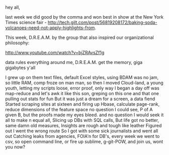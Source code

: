 hey all,

last week we did good by the comma and won best in show at the New York Times science fair - http://tech.gilt.com/post/56819208172/baking-soda-volcanoes-need-not-apply-highlights-from.

This week, D.R.E.A.M. by the group that also inspired our organizational philosophy:

http://www.youtube.com/watch?v=bjZRAvsZf1g

data rules everything around me, D.R.E.A.M.
get the memory, giga gigabytes y'all

I grew up on them text files, default Excel styles,
using BDAM was no jam,
so little RAM, comp froze on man man,
so then I moved Cloud-land,
a young youth, letting my scripts loose, error proof,
only way I began a day off was map-reduce
and let's awk it like this son, greping on this one and that one
pulling out stats for fun
But it was just a dream for a screen, a data fiend
Started scraping sites at sixteen
and firing up Hbase, calculate page-rank,
reduce dimensions of the feature space
no question I could see, P of A given B,
but the proofs made my eyes bleed.
and no question I would seek it all to make n equal all,
Slicing up DBs with SQL calls,
But life got no better, same damn old measures,
Insights are rough and tough like leather
Figured out I went the wrong route
So I got with some sick journalists and went all out
Catching leaks from agencies,
FOIA'n for DB's, every week we went to csv,
so open command line, or fire up sublime,
g-git-POW, and join us, wont you now?